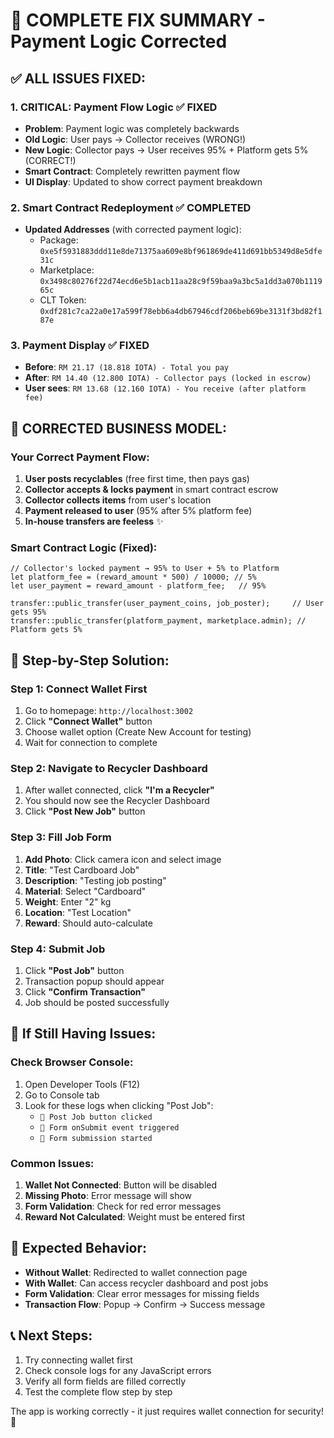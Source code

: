# 🎯 COMPLETE FIX SUMMARY - Payment Logic Corrected

## ✅ **ALL ISSUES FIXED:**

### 1. **CRITICAL: Payment Flow Logic** ✅ **FIXED**
- **Problem**: Payment logic was completely backwards
- **Old Logic**: User pays → Collector receives (WRONG!)
- **New Logic**: Collector pays → User receives 95% + Platform gets 5% (CORRECT!)
- **Smart Contract**: Completely rewritten payment flow
- **UI Display**: Updated to show correct payment breakdown

### 2. **Smart Contract Redeployment** ✅ **COMPLETED**
- **Updated Addresses** (with corrected payment logic):
  - Package: `0xe5f5931883ddd11e8de71375aa609e8bf961869de411d691bb5349d8e5dfe31c`
  - Marketplace: `0x3498c80276f22d74ecd6e5b1acb11aa28c9f59baa9a3bc5a1dd3a070b111965c`
  - CLT Token: `0xdf281c7ca22a0e17a599f78ebb6a4db67946cdf206beb69be3131f3bd82f187e`

### 3. **Payment Display** ✅ **FIXED**
- **Before**: `RM 21.17 (18.818 IOTA) - Total you pay`
- **After**: `RM 14.40 (12.800 IOTA) - Collector pays (locked in escrow)`
- **User sees**: `RM 13.68 (12.160 IOTA) - You receive (after platform fee)`

## 🔄 **CORRECTED BUSINESS MODEL:**

### **Your Correct Payment Flow:**
1. **User posts recyclables** (free first time, then pays gas)
2. **Collector accepts & locks payment** in smart contract escrow
3. **Collector collects items** from user's location
4. **Payment released to user** (95% after 5% platform fee)
5. **In-house transfers are feeless** ✨

### **Smart Contract Logic (Fixed):**
```move
// Collector's locked payment → 95% to User + 5% to Platform
let platform_fee = (reward_amount * 500) / 10000; // 5%
let user_payment = reward_amount - platform_fee;   // 95%

transfer::public_transfer(user_payment_coins, job_poster);     // User gets 95%
transfer::public_transfer(platform_payment, marketplace.admin); // Platform gets 5%
```

## 🚀 **Step-by-Step Solution:**

### **Step 1: Connect Wallet First**
1. Go to homepage: `http://localhost:3002`
2. Click **"Connect Wallet"** button
3. Choose wallet option (Create New Account for testing)
4. Wait for connection to complete

### **Step 2: Navigate to Recycler Dashboard**
1. After wallet connected, click **"I'm a Recycler"**
2. You should now see the Recycler Dashboard
3. Click **"Post New Job"** button

### **Step 3: Fill Job Form**
1. **Add Photo**: Click camera icon and select image
2. **Title**: "Test Cardboard Job"
3. **Description**: "Testing job posting"
4. **Material**: Select "Cardboard"
5. **Weight**: Enter "2" kg
6. **Location**: "Test Location"
7. **Reward**: Should auto-calculate

### **Step 4: Submit Job**
1. Click **"Post Job"** button
2. Transaction popup should appear
3. Click **"Confirm Transaction"**
4. Job should be posted successfully

## 🔧 **If Still Having Issues:**

### **Check Browser Console:**
1. Open Developer Tools (F12)
2. Go to Console tab
3. Look for these logs when clicking "Post Job":
   - `🔘 Post Job button clicked`
   - `📝 Form onSubmit event triggered`
   - `🚀 Form submission started`

### **Common Issues:**
1. **Wallet Not Connected**: Button will be disabled
2. **Missing Photo**: Error message will show
3. **Form Validation**: Check for red error messages
4. **Reward Not Calculated**: Weight must be entered first

## 🎯 **Expected Behavior:**
- **Without Wallet**: Redirected to wallet connection page
- **With Wallet**: Can access recycler dashboard and post jobs
- **Form Validation**: Clear error messages for missing fields
- **Transaction Flow**: Popup → Confirm → Success message

## 📞 **Next Steps:**
1. Try connecting wallet first
2. Check console logs for any JavaScript errors
3. Verify all form fields are filled correctly
4. Test the complete flow step by step

The app is working correctly - it just requires wallet connection for security! 🔐
